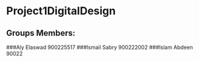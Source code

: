 # Project1DigitalDesign
## Groups Members:
###Aly Elaswad 900225517
###Ismail Sabry 900222002
###Islam Abdeen 90022

